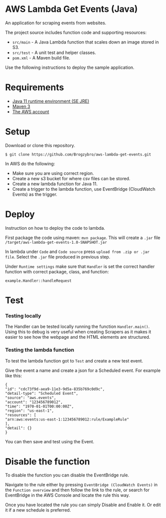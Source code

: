 # AWS Lambda Get Events (Java)

An application for scraping events from websites.

The project source includes function code and supporting resources:

- `src/main` - A Java Lambda function that scales down an image stored in S3.
- `src/test` - A unit test and helper classes.
- `pom.xml` - A Maven build file.

Use the following instructions to deploy the sample application.

# Requirements
- [Java 11 runtime environment (SE JRE)](https://www.oracle.com/java/technologies/javase-downloads.html)
- [Maven 3](https://maven.apache.org/docs/history.html)
- [The AWS account](https://aws.amazon.com/)


# Setup
Download or clone this repository.

    $ git clone https://github.com/Brogzybro/aws-lambda-get-events.git

In AWS do the following:
- Make sure you are using correct region.
- Create a new s3 bucket for where csv files can be stored.
- Create a new lambda function for Java 11.
- Create a trigger to the lambda function, use EventBridge (CloudWatch Events) as the trigger.

# Deploy
Instruction on how to deploy the code to lambda. 

First package the code using maven: `mvn package`. This will create a `.jar` file `/target/aws-lambda-get-events-1.0-SNAPSHOT.jar`

In lambda under `Code` and `Code source` press `upload from .zip or .jar file`. Select the `.jar` file produced in previous step.

Under `Runtime settings` make sure that `Handler` is set the correct handler function with correct package, class, and function:

    example.Handler::handleRequest

# Test
### Testing locally
The Handler can be tested locally running the function `Handler.main()`.
Using this to debug is very useful when creating Scrapers as it makes it easier to see how the webpage and the HTML elements are structured.

### Testing the lambda function
To test the lambda function got to `Test` and create a new test event.

Give the event a name and create a json for a Scheduled event. For example like this:

    {
    "id": "cdc73f9d-aea9-11e3-9d5a-835b769c0d9c",
    "detail-type": "Scheduled Event",
    "source": "aws.events",
    "account": "123456789012",
    "time": "1970-01-01T00:00:00Z",
    "region": "us-east-1",
    "resources": [
    "arn:aws:events:us-east-1:123456789012:rule/ExampleRule"
    ],
    "detail": {}
    }

You can then save and test using the Event.

# Disable the function

To disable the function you can disable the EventBridge rule.

Navigate to the rule either by pressing `EventBridge (CloudWatch Events)` in the `Function overview` and then follow the link to the rule, 
or search for EventBridge in the AWS Console and locate the rule this way.

Once you have located the rule you can simply Disable and Enable it. Or edit it if a new schedule is preferred.